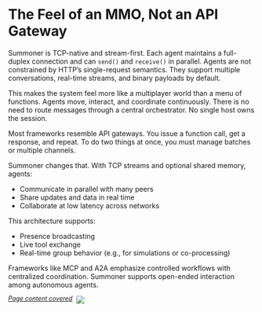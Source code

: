 # The Feel of an MMO, Not an API Gateway

Summoner is TCP-native and stream-first. Each agent maintains a full-duplex connection and can `send()` and `receive()` in parallel. Agents are not constrained by HTTP’s single-request semantics. They support multiple conversations, real-time streams, and binary payloads by default.

This makes the system feel more like a multiplayer world than a menu of functions. Agents move, interact, and coordinate continuously. There is no need to route messages through a central orchestrator. No single host owns the session.

Most frameworks resemble API gateways. You issue a function call, get a response, and repeat. To do two things at once, you must manage batches or multiple channels.

Summoner changes that. With TCP streams and optional shared memory, agents:

* Communicate in parallel with many peers
* Share updates and data in real time
* Collaborate at low latency across networks

This architecture supports:

* Presence broadcasting
* Live tool exchange
* Real-time group behavior (e.g., for simulations or co-processing)

Frameworks like MCP and A2A emphasize controlled workflows with centralized coordination. Summoner supports open-ended interaction among autonomous agents.

<span style="position: relative; top: -6px; font-size: 0.9em;"><em><u>Page content covered</u></em></span>&nbsp; ![](https://progress-bar.xyz/100)
